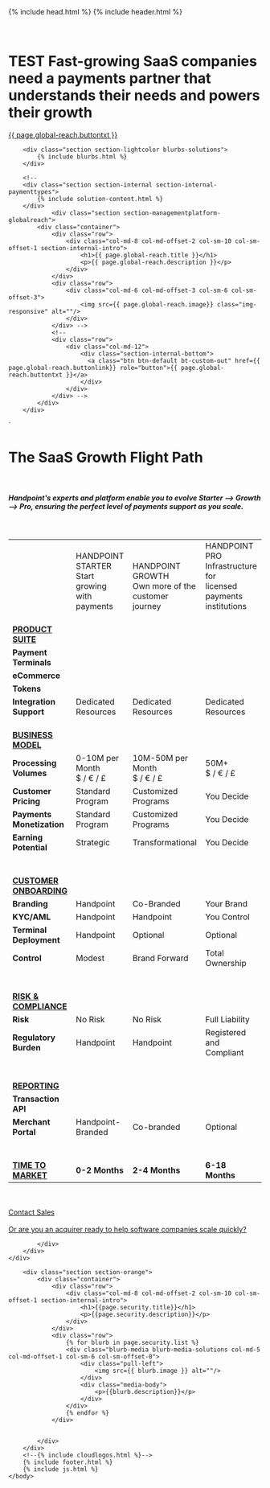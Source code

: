 <!DOCTYPE html>
<html lang="en">
	{% include head.html %}	
	<body>
		{% include header.html %}
	<div class="container">
		<div class="row text-center">
			<h1><br>TEST Fast-growing SaaS companies need a payments partner that understands their needs and powers their growth</h1>
			<div class="row">
					<div class="col-md-12">
						<div class="section-internal-bottom">
						  <a class="btn btn-default bt-custom-out" href={{ page.global-reach.buttonlink}} role="button">{{ page.global-reach.buttontxt }}</a>
						</div>
					</div>	
				</div>
		</div>
	</div>
		
		<div class="section section-lightcolor blurbs-solutions">
			{% include blurbs.html %}
		</div>
		
		<!--
		<div class="section section-internal section-internal-paymenttypes">
			{% include solution-content.html %}
		</div>
				<div class="section section-managementplatform-globalreach">
			<div class="container">
				<div class="row">
					<div class="col-md-8 col-md-offset-2 col-sm-10 col-sm-offset-1 section-internal-intro">	
						<h1>{{ page.global-reach.title }}</h1>	
						<p>{{ page.global-reach.description }}</p>
					</div>
				</div>
				<div class="row">
					<div class="col-md-6 col-md-offset-3 col-sm-6 col-sm-offset-3">
						<img src={{ page.global-reach.image}} class="img-responsive" alt=""/>
					</div>
				</div> -->
				<!--
				<div class="row">
					<div class="col-md-12">
						<div class="section-internal-bottom">
						  <a class="btn btn-default bt-custom-out" href={{ page.global-reach.buttonlink}} role="button">{{ page.global-reach.buttontxt }}</a>
						</div>
					</div>	
				</div> -->
			</div>
		</div>
`<div class="section">
	<div class="container">
		<div class="row text-center">
			<h1> The SaaS Growth Flight Path</h1><br>
			<h5>Handpoint's experts and platform enable you to evolve <i>Starter</i> --> <i>Growth</i> --> <i>Pro,</i> ensuring the perfect level of payments support as you scale.</h5>
			<br>
		</div>
		<div class="row">
			<table class="table table-striped table-custom apis-table">
			  <tbody>
			    <tr class="table-custom-header">
			      <td style="vertical-align: bottom;">&nbsp;</td>
			      <td style="vertical-align: bottom;">HANDPOINT STARTER<br>Start growing with payments</td>
			      <td style="vertical-align: bottom;">HANDPOINT GROWTH<br>Own more of the customer journey</td>
			      <td style="vertical-align: bottom;">HANDPOINT PRO<br>Infrastructure for <br>licensed payments institutions</td>
			    </tr>
			    <tr>
			     <td><br><b><u>PRODUCT SUITE</b></u></td>
			      <td>&nbsp;</td>
			      <td>&nbsp;</td>
			      <td>&nbsp;</td>
			    </tr>
			    <tr>
			      <td class="text-left"><b>Payment Terminals</b></td>
			       <td><i class="fas fa-check"></i></td>
			      <td><i class="fas fa-check"></i></td>
			      <td><i class="fas fa-check"></i></td>
			    </tr>
			    <tr>
			      <td class="text-left"><b>eCommerce</b></td>
			      <td><i class="fas fa-check"></i></td>
			      <td><i class="fas fa-check"></i></td>
			      <td><i class="fas fa-check"></i></td>
			    </tr>
			    <tr>
			      <td class="text-left"><b>Tokens</b></td>
			      <td><i class="fas fa-check"></i></td>
			      <td><i class="fas fa-check"></i></td>
			      <td><i class="fas fa-check"></i></td>
			    </tr>
			    <tr>
			      <td class="text-left"><b>Integration Support</b></td>
			      <td class="text-left">Dedicated Resources</td>
			      <td class="text-left">Dedicated Resources</td>
			      <td class="text-left">Dedicated Resources</td>
			    </tr>
			     <tr>
			     <td><br><b><u>BUSINESS MODEL</b></u></td>
			      <td>&nbsp;</td>
			      <td>&nbsp;</td>
			      <td>&nbsp;</td>
			    </tr>
			    <tr>
			      <td class="text-left"><b>Processing Volumes</b></td>
			      <td class="text-left">0-10M per Month<br>$ / € / £</td>
			      <td class="text-left">10M-50M per Month<br>$ / € / £</td>
			      <td class="text-left">50M+<br>$ / € / £</td>
			    </tr>
		            <tr>
			      <td class="text-left"><b>Customer Pricing</b></td>
			      <td class="text-left">Standard Program</td>
			      <td class="text-left">Customized Programs</td>
			      <td class="text-left">You Decide</td>
			    </tr>
			    <tr>
			      <td class="text-left"><b>Payments Monetization</b></td>
			      <td class="text-left">Standard Program</td>
			      <td class="text-left">Customized Programs</td>
			      <td class="text-left">You Decide</td>
			    </tr>
			    <tr> 
			      <td class="text-left"><b>Earning Potential</b></td>
			      <td class="text-left">Strategic</td>
			      <td class="text-left">Transformational</td>
			      <td class="text-left">You Decide</td>
			    </tr>
		            <tr>
			      <td><br><br><b><u>CUSTOMER ONBOARDING</b></u></td>
			      <td>&nbsp;</td>
			      <td>&nbsp;</td>
			      <td>&nbsp;</td>
			   </tr>
		           <tr>
			     <td class="text-left"><b>Branding</b></td>
			      <td class="text-left">Handpoint</td>
			      <td class="text-left">Co-Branded</td>
			      <td class="text-left">Your Brand</td>
			    </tr>
			    <tr>
			      <td class="text-left"><b>KYC/AML</b></td>
			      <td class="text-left">Handpoint</td>
			      <td class="text-left">Handpoint</td>
			      <td class="text-left">You Control</td>
			    </tr>
			    <tr>
			      <td class="text-left"><b>Terminal Deployment</b></td>
			      <td class="text-left">Handpoint</td>
			      <td class="text-left">Optional</td>
			      <td class="text-left">Optional</td>
			    </tr>
			    <tr>
			      <td class="text-left"><b>Control</b></td>
			      <td class="text-left">Modest</td>
			      <td class="text-left">Brand Forward</td>
			      <td class="text-left">Total Ownership</td>
			    </tr>
		            <tr>
			      <td><br><br><b><u>RISK & COMPLIANCE</b></u></td>
			      <td>&nbsp;</td>
			      <td>&nbsp;</td>
			      <td>&nbsp;</td>
			    </tr>
			    <tr>
			      <td class="text-left"><b>Risk</b></td>
			      <td class="text-left">No Risk</td>
			      <td class="text-left">No Risk</td>
			      <td class="text-left">Full Liability</td>
			    </tr>
			    <tr>
			      <td class="text-left"><b>Regulatory Burden</b></td>
			      <td class="text-left">Handpoint</td>
			      <td class="text-left">Handpoint</td>
			      <td class="text-left">Registered and Compliant</td>
			    </tr>
			    <tr>
			      <td><br><br><b><u>REPORTING</b></u></td>
			      <td>&nbsp;</td>
			      <td>&nbsp;</td>
			      <td>&nbsp;</td>
			    </tr>
			    <tr>
			      <td class="text-left"><b>Transaction API</b></td>
			      <td><i class="fas fa-check"></i></td>
			      <td><i class="fas fa-check"></i></td>
			      <td><i class="fas fa-check"></i></td>
			    </tr>
			    <tr>
			      <td class="text-left"><b>Merchant Portal</b></td>
			      <td class="text-left">Handpoint-Branded</td>
			      <td class="text-left">Co-branded</td>
			      <td class="text-left">Optional</td>
			    </tr>
				  <tr>
			      <td><b><br><br><u>TIME TO MARKET</b></u></td>
			      <td class="text-left"><br><br><b>0-2 Months</b></td>
			      <td class="text-left"><br><br><b>2-4 Months</b></td>
			      <td class="text-left"><br><br><b>6-18 Months</b></td>
			    </tr>
			  </tbody>
			</table>
		</div>
		<div class="row text-center">
			<div class="col-md-12"><br><br>
			<a class="btn btn-default bt-custom-out" href="https://www.handpoint.com/contact/" role="button">Contact Sales</a><br><br>
				<a href="https://www.handpoint.com/contact/">Or are you an acquirer ready to help software companies scale quickly?</a>

			</div>
		</div>
	</div>	
</div>

		
		
		<div class="section section-orange">
			<div class="container">
				<div class="row">
					<div class="col-md-8 col-md-offset-2 col-sm-10 col-sm-offset-1 section-internal-intro">	
						<h1>{{page.security.title}}</h1>	
						<p>{{page.security.description}}</p>
					</div>
				</div>
				<div class="row">
					{% for blurb in page.security.list %}
					<div class="blurb-media blurb-media-solutions col-md-5 col-md-offset-1 col-sm-6 col-sm-offset-0">
					  	<div class="pull-left">
					    	<img src={{ blurb.image }} alt=""/>
					  	</div>
					  	<div class="media-body">
							<p>{{blurb.description}}</p>
					  	</div>
					</div>
					{% endfor %}
				</div>


			</div>
		</div>	
		<!--{% include cloudlogos.html %}-->
		{% include footer.html %}
		{% include js.html %}
	</body>
</html>
